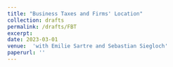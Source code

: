 ```yaml
---
title: "Business Taxes and Firms' Location"
collection: drafts
permalink: /drafts/FBT
excerpt:
date: 2023-03-01
venue:  'with Emilie Sartre and Sebastian Siegloch'
paperurl: ''
---
```

